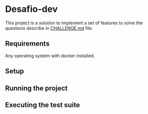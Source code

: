 # Desafio-dev
This project is a solution to implement a set of features to solve the questions describe in [CHALLENGE.md](CHALLENGE.md) file.

## Requirements
Any operating system with docker installed.

## Setup

## Running the project

## Executing the test suite
